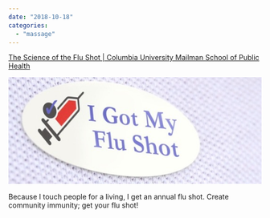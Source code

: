 ```yaml
---
date: "2018-10-18"
categories: 
  - "massage"
---
```


[The Science of the Flu Shot | Columbia University Mailman School of Public Health](https://t.umblr.com/redirect?z=https%3A%2F%2Fwww.mailman.columbia.edu%2Fpublic-health-now%2Fnews%2Fscience-flu-shot&t=N2RiZWMyMDg3NTY1YzgzZTBjYWZkOGQyNjI4NjA5MmNkZTM0YTYxYixmMmJlZjhkZDc1NDQxNTFlODFkZGM1NWMyNTA5MDY5ZTY5N2FhN2Q5)

![](images/tumblr_pgsutuA84V1qfdmqm_540.jpg)

Because I touch people for a living, I get an annual flu shot. Create community immunity; get your flu shot!

